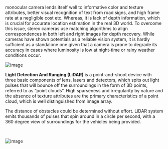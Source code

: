 monocular camera lends itself well to informative color and texture attributes, better visual recognition of text from road signs, and high frame rate at a negligible cost etc. Whereas, it is lack of depth information, which is crucial for accurate location estimation in the real 3D world. To overcome this issue, stereo cameras use matching algorithms to align correspondences in both left and right images for depth recovery. While cameras have shown potentials as a reliable vision system, it is hardly sufficient as a standalone one given that a camera is prone to degrade its accuracy in cases where luminosity is low at night-time or rainy weather conditions occur.
<br>

![image](https://user-images.githubusercontent.com/65759092/196404486-37335402-edca-424f-b21f-989d61435aec.png)
<br>

**Light Detection And Ranging (LiDAR)** is a point-and-shoot device with three basic components of lens, lasers and detectors, which spits out light pulses that will bounce off the surroundings in the form of 3D points, referred to as “point clouds”. High sparseness and irregularity by nature and the absence of texture attributes are the primary characteristics of a point cloud, which is well distinguished from image array.
 
 
The distance of obstacles could be determined without effort. LiDAR system emits thousands of pulses that spin around in a circle per second, with a 360 degree view of surroundings for the vehicles being provided. 

<br>

![image](https://user-images.githubusercontent.com/65759092/196404830-27f4223d-43b7-456f-bbe2-3b0382e14b4b.png)

<br>
